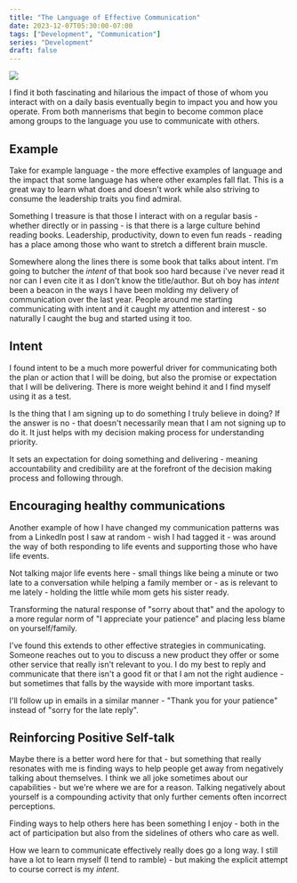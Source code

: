 ```yaml
---
title: "The Language of Effective Communication"
date: 2023-12-07T05:30:00-07:00
tags: ["Development", "Communication"]
series: "Development"
draft: false
---
```


![](https://content.bekindchooseviolence.com/communication.jpeg)

I find it both fascinating and hilarious the impact of those of whom you interact with on a daily basis eventually begin to impact you and how you operate. From both mannerisms that begin to become common place among groups to the language you use to communicate with others.

## Example

Take for example language - the more effective examples of language and the impact that some language has where other examples fall flat. This is a great way to learn what does and doesn't work while also striving to consume the leadership traits you find admiral. 

Something I treasure is that those I interact with on a regular basis - whether directly or in passing - is that there is a large culture behind reading books. Leadership, productivity, down to even fun reads - reading has a place among those who want to stretch a different brain muscle. 

Somewhere along the lines there is some book that talks about intent. I'm going to butcher the _intent_ of that book soo hard because i've never read it nor can I even cite it as I don't know the title/author. But oh boy has _intent_ been a beacon in the ways I have been molding my delivery of communication over the last year. People around me starting communicating with intent and it caught my attention and interest - so naturally I caught the bug and started using it too.

## Intent

I found intent to be a much more powerful driver for communicating both the plan or action that I will be doing, but also the promise or expectation that I will be delivering. There is more weight behind it and I find myself using it as a test.

Is the thing that I am signing up to do something I truly believe in doing? If the answer is no - that doesn't necessarily mean that I am not signing up to do it. It just helps with my decision making process for understanding priority. 

It sets an expectation for doing something and delivering - meaning accountability and credibility are at the forefront of the decision making process and following through. 

## Encouraging healthy communications

Another example of how I have changed my communication patterns was from a LinkedIn post I saw at random - wish I had tagged it - was around the way of both responding to life events and supporting those who have life events.

Not talking major life events here - small things like being a minute or two late to a conversation while helping a family member or - as is relevant to me lately - holding the little while mom gets his sister ready.

Transforming the natural response of "sorry about that" and the apology to a more regular norm of "I appreciate your patience" and placing less blame on yourself/family.

I've found this extends to other effective strategies in communicating. Someone reaches out to you to discuss a new product they offer or some other service that really isn't relevant to you. I do my best to reply and communicate that there isn't a good fit or that I am not the right audience - but sometimes that falls by the wayside with more important tasks.

I'll follow up in emails in a similar manner - "Thank you for your patience" instead of "sorry for the late reply". 

## Reinforcing Positive Self-talk

Maybe there is a better word here for that - but something that really resonates with me is finding ways to help people get away from negatively talking about themselves. I think we all joke sometimes about our capabilities - but we're where we are for a reason. Talking negatively about yourself is a compounding activity that only further cements often incorrect perceptions.

Finding ways to help others here has been something I enjoy - both in the act of participation but also from the sidelines of others who care as well. 

How we learn to communicate effectively really does go a long way. I still have a lot to learn myself (I tend to ramble) - but making the explicit attempt to course correct is my _intent_. 